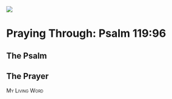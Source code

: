 <img class="intro-right" src="/images/art-paris-psalter.jpg">

<style>
  li {list-style-type: none;}
  p + ul {
    margin-top: -18px;
}
</style>

# Praying Through: Psalm 119:96

## The Psalm

## The Prayer

<div style="font-variant: small-caps;">
My Living Word
</div>
